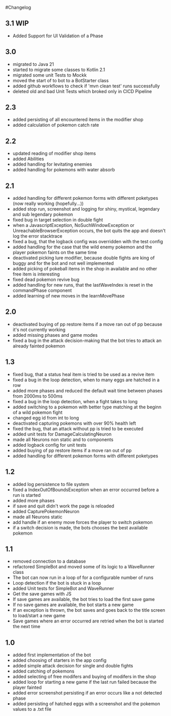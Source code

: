 #Changelog

## 3.1 WIP
- Added Support for UI Validation of a Phase

## 3.0
- migrated to Java 21
- started to migrate some classes to Kotlin 2.1
- migrated some unit Tests to Mockk
- moved the start of to bot to a BotStarter class
- added github workflows to check if 'mvn clean test' runs successfully
- deleted old and bad Unit Tests which broked only in CICD Pipeline

## 2.3
- added persisting of all encountered items in the modifier shop
- added calculation of pokemon catch rate

## 2.2
- updated reading of modifier shop items
- added Abilities
- added handling for levitating enemies
- added handling for pokemons with water absorb

## 2.1
- added handling for different pokemon forms with different poketypes (now really working (hopefully...))
- added stop run, screenshot and logging for shiny, mystical, legendary and sub legendary pokemon
- fixed bug in target selection in double fight
- when a JavascriptException, NoSuchWindowException or UnreachableBrowserException occurs, the bot quits the app and doesn't log the error stacktrace
- fixed a bug, that the logback config was overridden with the test config
- added handling for the case that the wild enemy pokemon and the player pokemon faints on the same time
- deactivated picking lure modifier, because double fights are king of buggy and for the bot and not well implemented
- added picking of pokeball items in the shop in available and no other free item is interesting
- fixed dead pokemon revive bug
- added handling for new runs, that the lastWaveIndex is reset in the commandPhase component
- added learning of new moves in the learnMovePhase

## 2.0
- deactivated buying of pp restore items if a move ran out of pp because it's not currently working
- added missing phases and game modes
- fixed a bug in the attack decision-making that the bot tries to attack an already fainted pokemon

## 1.3
- fixed bug, that a status heal item is tried to be used as a revive item
- fixed a bug in the loop detection, when to many eggs are hatched in a row
- added more phases and reduced the default wait time between phases from 2000ms to 500ms
- fixed a bug in the loop detection, when a fight takes to long
- added switching to a pokemon with better type matching at the beginn of a wild pokemon fight
- changed egg id from int to long
- deactivated capturing pokemons with over 90% health left
- fixed the bug, that an attack without pp is tried to be executed
- added unit tests for DamageCalculatingNeuron
- made all Neurons non static and to components
- added logback config for unit tests
- added buying of pp restore items if a move ran out of pp
- added handling for different pokemon forms with different poketypes

## 1.2
- added log persistence to file system
- fixed a IndexOutOfBoundsException when an error occurred before a run is started
- added more phases
- if save and quit didn't work the page is reloaded
- added CapturePokemonNeuron
- made all Neurons static
- add handle if an enemy move forces the player to switch pokemon
- if a switch decision is made, the bots chooses the best available pokemon

## 1.1
- removed connection to a database
- refactored SimpleBot and moved some of its logic to a WaveRunner class
- The bot can now run in a loop of for a configurable number of runs
- Loop detection if the bot is stuck in a loop
- added Unit tests for SimpleBot and WaveRunner
- Get the save games with JS
- If save games are available, the bot tries to load the first save game
- If no save games are available, the bot starts a new game
- If an exception is thrown, the bot saves and goes back to the title screen to load/start a new game
- Save games where an error occurred are retried when the bot is started the next time

## 1.0
- added first implementation of the bot
- added choosing of starters in the app config
- added simple attack decision for single and double fights
- added catching of pokemons
- added selecting of free modifers and buying of modifers in the shop
- added loop for starting a new game if the last run failed because the player fainted
- added error screenshot persisting if an error occurs like a not detected phase
- added persisting of hatched eggs with a screenshot and the pokemon values to a .txt file